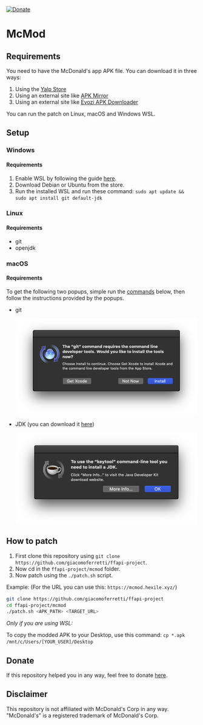 [![Donate](https://img.shields.io/badge/Donate-Paypal-blue.svg)][donate]

# McMod

## Requirements
You need to have the McDonald's app APK file. You can download it in three ways:

1. Using the [Yalp Store](https://github.com/yeriomin/YalpStore/releases)
2. Using an external site like 
[APK Mirror](https://www.apkmirror.com/apk/mcdonalds-apps/)
3. Using an external site like 
[Evozi APK Downloader](https://apps.evozi.com/apk-downloader/)

You can run the patch on Linux, macOS and Windows WSL.

## Setup
### Windows
#### Requirements
1. Enable WSL by following the guide [here](https://aka.ms/wslinstall).
2. Download Debian or Ubuntu from the store.
3. Run the installed WSL and run these command:
`sudo apt update && sudo apt install git default-jdk`

### Linux
#### Requirements
* git
* openjdk

### macOS
#### Requirements
To get the following two popups, simple run the [commands](#how-to-patch) below, then
follow the instructions provided by the popups.

* git

    [![](../.images/git_macos.png)](#)

* JDK (you can download it
[here](https://www.oracle.com/technetwork/java/javase/downloads/index.html))

	[![](../.images/jdk_macos.png)](#)

## How to patch
1. First clone this repository using
`git clone https://github.com/giacomoferretti/ffapi-project`.
2. Now cd in the `ffapi-project/mcmod` folder.
3. Now patch using the `./patch.sh` script. 

Example: (For the URL you can use this: `https://mcmod.hexile.xyz/`)

```bash
git clone https://github.com/giacomoferretti/ffapi-project
cd ffapi-project/mcmod
./patch.sh <APK_PATH> <TARGET_URL>
```

_Only if you are using WSL:_ 

To copy the modded APK to your Desktop, use this command:
`cp *.apk /mnt/c/Users/[YOUR_USER]/Desktop`

## Donate
If this repository helped you in any way, feel free to donate [here][donate].

## Disclaimer
This repository is not affiliated with McDonald's Corp in any way. 
"McDonald's" is a registered trademark of McDonald's Corp.

[donate]: https://paypal.me/hexile0